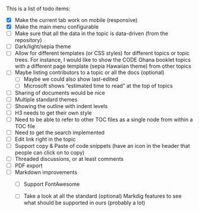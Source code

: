 ﻿This is a list of todo items:


* [X] Make the current tab work on mobile (responsive)
* [X] Make the main menu configurable
* [ ] Make sure that all the data in the topic is data-driven (from the repository)
* [ ] Dark/light/sepia theme
* [ ] Allow for different templates (or CSS styles) for different topics or topic trees. For instance, I would like to show the CODE Ohana booklet topics with a different page template (sepia Hawaiian theme) from other topics
* [ ] Maybe listing contributors to a topic or all the docs (optional)
    * [ ] Maybe we could also show last-edited
    * [ ] Microsoft shows “estimated time to read” at the top of topics
* [ ] Sharing of documents would be nice
* [ ] Multiple standard themes
* [ ] Showing the outline with indent levels
* [ ] H3 needs to get their own style
* [ ] Need to be able to refer to other TOC files as a single node from within a TOC file
* [ ] Need to get the search implemented
* [ ] Edit link right in the topic
* [ ] Support copy & Paste of code snippets (have an icon in the header that people can click on to copy)
* [ ] Threaded discussions, or at least comments
* [ ] PDF export
* [ ] Markdown improvements
    * [ ] Support FontAwesome
	* [ ] Take a look at all the standard (optional) Markdig features to see what should be supported in ours (probably a lot)

